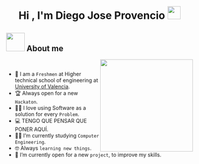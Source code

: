 <h1 align="center"><b>Hi , I'm Diego Jose Provencio </b><img src="https://media.giphy.com/media/hvRJCLFzcasrR4ia7z/giphy.gif" width="35"></h1>

## <picture><img src = "https://github.com/7oSkaaa/7oSkaaa/blob/main/Images/about_me.gif?raw=true" width = 50px></picture> About me

<picture> <img align="right" src="https://github.com/7oSkaaa/7oSkaaa/blob/main/Images/Right_Side.gif?raw=true" width = 250px></picture>

<br>

- :school: I am a `Freshmen` at Higher technical school of engineering at [University of Valencia](https://www.uv.es/).
- :trophy: Always open for a new `Hackaton`.
- :technologist: I love using Software as a solution for every `Problem`.
- :computer: TENGO QUE PENSAR QUE PONER AQUÍ.
- :student: I’m currently studying `Computer Engineering`.
- :nerd_face: Always `learning new things`.
- :thinking: I’m currently open for a new `project`, to improve my skills.
<br>



